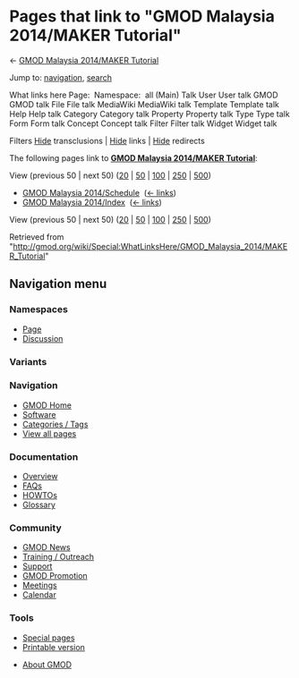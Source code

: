 <div id="mw-page-base" class="noprint">

</div>

<div id="mw-head-base" class="noprint">

</div>

<div id="content" class="mw-body" role="main">

<span id="top"></span>

<div id="mw-js-message" style="display:none;">

</div>



# <span dir="auto">Pages that link to "GMOD Malaysia 2014/MAKER Tutorial"</span>

<div id="bodyContent">

<div id="contentSub">

← [GMOD Malaysia 2014/MAKER
Tutorial](/wiki/GMOD_Malaysia_2014/MAKER_Tutorial "GMOD Malaysia 2014/MAKER Tutorial")

</div>

<div id="jump-to-nav" class="mw-jump">

Jump to: [navigation](#mw-navigation), [search](#p-search)

</div>

<div id="mw-content-text">

What links here Page:  Namespace:  all (Main) Talk User User talk GMOD
GMOD talk File File talk MediaWiki MediaWiki talk Template Template talk
Help Help talk Category Category talk Property Property talk Type Type
talk Form Form talk Concept Concept talk Filter Filter talk Widget
Widget talk

Filters
[Hide](/mediawiki/index.php?title=Special:WhatLinksHere/GMOD_Malaysia_2014/MAKER_Tutorial&hidetrans=1 "Special:WhatLinksHere/GMOD Malaysia 2014/MAKER Tutorial")
transclusions \|
[Hide](/mediawiki/index.php?title=Special:WhatLinksHere/GMOD_Malaysia_2014/MAKER_Tutorial&hidelinks=1 "Special:WhatLinksHere/GMOD Malaysia 2014/MAKER Tutorial")
links \|
[Hide](/mediawiki/index.php?title=Special:WhatLinksHere/GMOD_Malaysia_2014/MAKER_Tutorial&hideredirs=1 "Special:WhatLinksHere/GMOD Malaysia 2014/MAKER Tutorial")
redirects

The following pages link to **[GMOD Malaysia 2014/MAKER
Tutorial](/wiki/GMOD_Malaysia_2014/MAKER_Tutorial "GMOD Malaysia 2014/MAKER Tutorial")**:

View (previous 50 \| next 50)
([20](/mediawiki/index.php?title=Special:WhatLinksHere/GMOD_Malaysia_2014/MAKER_Tutorial&limit=20 "Special:WhatLinksHere/GMOD Malaysia 2014/MAKER Tutorial")
\|
[50](/mediawiki/index.php?title=Special:WhatLinksHere/GMOD_Malaysia_2014/MAKER_Tutorial&limit=50 "Special:WhatLinksHere/GMOD Malaysia 2014/MAKER Tutorial")
\|
[100](/mediawiki/index.php?title=Special:WhatLinksHere/GMOD_Malaysia_2014/MAKER_Tutorial&limit=100 "Special:WhatLinksHere/GMOD Malaysia 2014/MAKER Tutorial")
\|
[250](/mediawiki/index.php?title=Special:WhatLinksHere/GMOD_Malaysia_2014/MAKER_Tutorial&limit=250 "Special:WhatLinksHere/GMOD Malaysia 2014/MAKER Tutorial")
\|
[500](/mediawiki/index.php?title=Special:WhatLinksHere/GMOD_Malaysia_2014/MAKER_Tutorial&limit=500 "Special:WhatLinksHere/GMOD Malaysia 2014/MAKER Tutorial"))

- [GMOD Malaysia
  2014/Schedule](/wiki/GMOD_Malaysia_2014/Schedule "GMOD Malaysia 2014/Schedule")
  ‎ <span class="mw-whatlinkshere-tools">([←
  links](/mediawiki/index.php?title=Special:WhatLinksHere&target=GMOD+Malaysia+2014%2FSchedule "Special:WhatLinksHere"))</span>
- [GMOD Malaysia
  2014/Index](/wiki/GMOD_Malaysia_2014/Index "GMOD Malaysia 2014/Index")
  ‎ <span class="mw-whatlinkshere-tools">([←
  links](/mediawiki/index.php?title=Special:WhatLinksHere&target=GMOD+Malaysia+2014%2FIndex "Special:WhatLinksHere"))</span>

View (previous 50 \| next 50)
([20](/mediawiki/index.php?title=Special:WhatLinksHere/GMOD_Malaysia_2014/MAKER_Tutorial&limit=20 "Special:WhatLinksHere/GMOD Malaysia 2014/MAKER Tutorial")
\|
[50](/mediawiki/index.php?title=Special:WhatLinksHere/GMOD_Malaysia_2014/MAKER_Tutorial&limit=50 "Special:WhatLinksHere/GMOD Malaysia 2014/MAKER Tutorial")
\|
[100](/mediawiki/index.php?title=Special:WhatLinksHere/GMOD_Malaysia_2014/MAKER_Tutorial&limit=100 "Special:WhatLinksHere/GMOD Malaysia 2014/MAKER Tutorial")
\|
[250](/mediawiki/index.php?title=Special:WhatLinksHere/GMOD_Malaysia_2014/MAKER_Tutorial&limit=250 "Special:WhatLinksHere/GMOD Malaysia 2014/MAKER Tutorial")
\|
[500](/mediawiki/index.php?title=Special:WhatLinksHere/GMOD_Malaysia_2014/MAKER_Tutorial&limit=500 "Special:WhatLinksHere/GMOD Malaysia 2014/MAKER Tutorial"))

</div>

<div class="printfooter">

Retrieved from
"<http://gmod.org/wiki/Special:WhatLinksHere/GMOD_Malaysia_2014/MAKER_Tutorial>"

</div>

<div id="catlinks" class="catlinks catlinks-allhidden">

</div>

<div class="visualClear">

</div>

</div>

</div>

<div id="mw-navigation">

## Navigation menu

<div id="mw-head">



<div id="left-navigation">

<div id="p-namespaces" class="vectorTabs" role="navigation"
aria-labelledby="p-namespaces-label">

### Namespaces

- <span id="ca-nstab-main"><a href="/wiki/GMOD_Malaysia_2014/MAKER_Tutorial" accesskey="c"
  title="View the content page [c]">Page</a></span>
- <span id="ca-talk"><a
  href="/mediawiki/index.php?title=Talk:GMOD_Malaysia_2014/MAKER_Tutorial&amp;action=edit&amp;redlink=1"
  accesskey="t"
  title="Discussion about the content page [t]">Discussion</a></span>

</div>

<div id="p-variants" class="vectorMenu emptyPortlet" role="navigation"
aria-labelledby="p-variants-label">

### 

### Variants[](#)

<div class="menu">

</div>

</div>

</div>





</div>

</div>

</div>

<div id="mw-panel">

<div id="p-logo" role="banner">

<a href="/wiki/Main_Page"
style="background-image: url(http://gmod.org/images/GMOD-cogs.png);"
title="Visit the main page"></a>

</div>

<div id="p-Navigation" class="portal" role="navigation"
aria-labelledby="p-Navigation-label">

### Navigation

<div class="body">

- <span id="n-GMOD-Home">[GMOD Home](/wiki/Main_Page)</span>
- <span id="n-Software">[Software](/wiki/GMOD_Components)</span>
- <span id="n-Categories-.2F-Tags">[Categories /
  Tags](/wiki/Categories)</span>
- <span id="n-View-all-pages">[View all
  pages](/wiki/Special:AllPages)</span>

</div>

</div>

<div id="p-Documentation" class="portal" role="navigation"
aria-labelledby="p-Documentation-label">

### Documentation

<div class="body">

- <span id="n-Overview">[Overview](/wiki/Overview)</span>
- <span id="n-FAQs">[FAQs](/wiki/Category:FAQ)</span>
- <span id="n-HOWTOs">[HOWTOs](/wiki/Category:HOWTO)</span>
- <span id="n-Glossary">[Glossary](/wiki/Glossary)</span>

</div>

</div>

<div id="p-Community" class="portal" role="navigation"
aria-labelledby="p-Community-label">

### Community

<div class="body">

- <span id="n-GMOD-News">[GMOD News](/wiki/GMOD_News)</span>
- <span id="n-Training-.2F-Outreach">[Training /
  Outreach](/wiki/Training_and_Outreach)</span>
- <span id="n-Support">[Support](/wiki/Support)</span>
- <span id="n-GMOD-Promotion">[GMOD
  Promotion](/wiki/GMOD_Promotion)</span>
- <span id="n-Meetings">[Meetings](/wiki/Meetings)</span>
- <span id="n-Calendar">[Calendar](/wiki/Calendar)</span>

</div>

</div>

<div id="p-tb" class="portal" role="navigation"
aria-labelledby="p-tb-label">

### Tools

<div class="body">

- <span id="t-specialpages"><a href="/wiki/Special:SpecialPages" accesskey="q"
  title="A list of all special pages [q]">Special pages</a></span>
- <span id="t-print"><a
  href="/mediawiki/index.php?title=Special:WhatLinksHere/GMOD_Malaysia_2014/MAKER_Tutorial&amp;printable=yes"
  rel="alternate" accesskey="p"
  title="Printable version of this page [p]">Printable version</a></span>

</div>

</div>

</div>

</div>

<div id="footer" role="contentinfo">

- <span id="footer-places-about">[About
  GMOD](/wiki/GMOD:About "GMOD:About")</span>

<!-- -->






</div>
